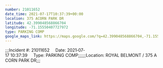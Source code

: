 ```yaml
---
number: 21011652
date_time: 2021-07-17T10:37:39+00:00
location: 375 ACORN PARK DR
latitude: 42.399048568866704
longitude: -71.15550407727972
type: PARKING COMP
google_maps_link: https://maps.google.com/?q=42.399048568866704,-71.15550407727972
---
```


;;;Incident #: 21011652     Date: 2021‐07‐17 10:37:39     Type: PARKING COMP;;;;;;Location: ROYAL BELMONT / 375 ACORN PARK DR;;;
